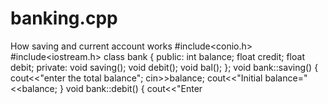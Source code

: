 # banking.cpp
How saving and current account works
#include<conio.h>
#include<iostream.h>
class bank {
public:
int balance;
float credit;
float debit;
private:
void saving();
void debit();
void bal();
};
void bank::saving()
{
cout<<"enter the total balance";
cin>>balance;
cout<<"Initial balance="<<balance;
}
void bank::debit()
{
cout<<"Enter 


